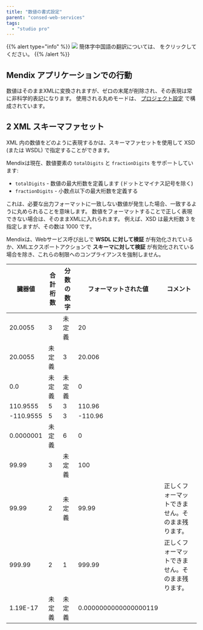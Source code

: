 ```yaml
---
title: "数値の書式設定"
parent: "consed-web-services"
tags:
  - "studio pro"
---
```


{{% alert type="info" %}}
<img src="attachments/chinese-translation/china.png" style="display: inline-block; margin: 0" /> 簡体字中国語の翻訳については、 [<unk> <unk> <unk>](https://cdn.mendix.tencent-cloud.com/documentation/refguide8/numeric-formatting.pdf) をクリックしてください。
{{% /alert %}}

## Mendix アプリケーションでの行動

数値はそのままXMLに変換されますが、ゼロの末尾が削除され、その表現は常に非科学的表記になります。 使用される丸めモードは、 [プロジェクト設定](project-settings) で構成されています。

## 2 XML スキーマファセット

XML 内の数値をどのように表現するかは、スキーマファセットを使用して XSD (または WSDL) で指定することができます。

Mendixは現在、数値要素の `totalDigits` と `fractionDigits` をサポートしています:

* `totalDigits` - 数値の最大桁数を定義します (ドットとマイナス記号を除く)
*  `fractionDigits` - 小数点以下の最大桁数を定義する

これは、必要な出力フォーマットに一致しない数値が発生した場合、一致するように丸められることを意味します。 数値をフォーマットすることで正しく表現できない場合は、そのままXMLに入れられます。 例えば、XSD は最大桁数 3 を指定しますが、その数は 1000 です。

Mendixは、Webサービス呼び出しで **WSDL に対して検証** が有効化されているか、XMLエクスポートアクションで **スキーマに対して検証** が有効化されている場合を除き、これらの制限へのコンプライアンスを強制しません。

| 臓器値       | 合計桁数 | 分数の数字 | フォーマットされた値            | コメント                     |
| --------- | ---- | ----- | --------------------- | ------------------------ |
| 20.0055   | 3    | 未定義   | 20                    |                          |
| 20.0055   | 未定義  | 3     | 20.006                |                          |
| 0.0       | 未定義  | 未定義   | 0                     |                          |
| 110.9555  | 5    | 3     | 110.96                |                          |
| -110.9555 | 5    | 3     | -110.96               |                          |
| 0.0000001 | 未定義  | 6     | 0                     |                          |
| 99.99     | 3    | 未定義   | 100                   |                          |
| 99.99     | 2    | 未定義   | 99.99                 | 正しくフォーマットできません。そのまま残ります。 |
| 999.99    | 2    | 1     | 999.99                | 正しくフォーマットできません。そのまま残ります。 |
| 1.19E-17  | 未定義  | 未定義   | 0.0000000000000000119 |                          |

